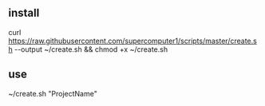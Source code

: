 ## install
curl https://raw.githubusercontent.com/supercomputer1/scripts/master/create.sh --output ~/create.sh && chmod +x ~/create.sh   

## use 
~/create.sh "ProjectName"
